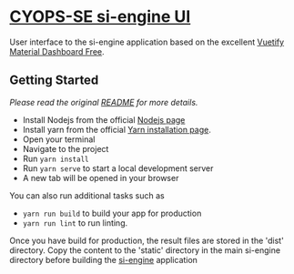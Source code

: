 # [CYOPS-SE si-engine UI](https://github.com/cyops-se/si-engine/ui)
User interface to the si-engine application based on the excellent [Vuetify Material Dashboard Free](https://store.vuetifyjs.com/products/vuetify-material-dashboard-free).


## Getting Started
*Please read the original [README](./ORIGINAL.md) for more details.*

- Install Nodejs from the official [Nodejs page](https://nodejs.org/en/)
- Install yarn from the official [Yarn installation page](https://classic.yarnpkg.com/en/docs/install/#windows-stable).
- Open your terminal
- Navigate to the project
- Run `yarn install`
- Run `yarn serve` to start a local development server
- A new tab will be opened in your browser

You can also run additional tasks such as

- `yarn run build` to build your app for production
- `yarn run lint` to run linting.

Once you have build for production, the result files are stored in the 'dist' directory. Copy the content to the 'static' directory in the main si-engine directory before building the [si-engine](../README.md) application